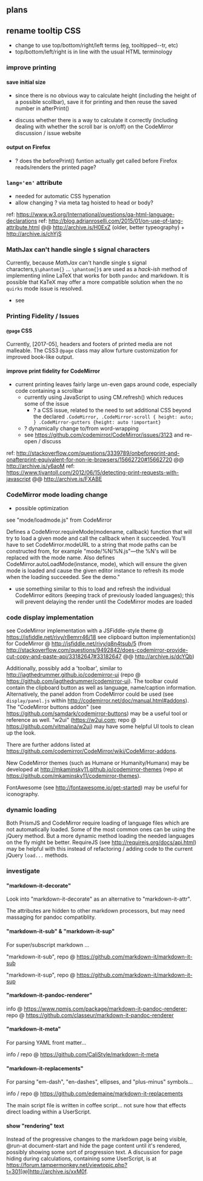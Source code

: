 ## plans

## rename tooltip CSS

* change to use top/bottom/right/left terms (eg, tooltipped--tr, etc)
* top/bottom/left/right is in line with the usual HTML terminology

### improve printing

#### save initial size

* since there is no obvious way to calculate height (including the height of a possible scollbar), save it for printing and then reuse the saved number in afterPrint()

* discuss whether there is a way to calculate it correctly (including dealing with whether the scroll bar is on/off) on the CodeMirror discussion / issue website

#### output on Firefox

* ? does the beforePrint() funtion actually get called before Firefox reads/renders the printed page?

### `lang='en'` attribute

* needed for automatic CSS hypenation
* allow changing ? via meta tag hoisted to head or body?

ref: https://www.w3.org/International/questions/qa-html-language-declarations
ref: http://blog.adrianroselli.com/2015/01/on-use-of-lang-attribute.html @@ http://archive.is/H0ExZ (older, better typeography) + http://archive.is/chYjS


### MathJax can't handle single `$` signal characters

Currently, because *MathJax* can't handle single `$` signal characters,`$\phantom{}` ... `\phantom{}$` are used as a *hack-ish* method of implementing inline LaTeX that works for both `pandoc` and markdown. It is possible that KaTeX may offer a more compatible solution when the no `quirks` mode issue is resolved.

* see

### Printing Fidelity / Issues

#### `@page` CSS

Currently, [2017-05], headers and footers of printed media are not malleable. The CSS3 `@page` class may allow furture customization for improved book-like output.

#### improve print fidelity for CodeMirror

* current printing leaves fairly large un-even gaps around code, especially code containing a scrollbar
  - currently using JavaScript to using CM.refresh() which reduces some of the issue
    - ? a CSS issue, related to the need to set additional CSS beyond the declared `.CodeMirror, .CodeMirror-scroll { height: auto; } .CodeMirror-gutters {height: auto !important}`
  - ? dynamically change to/from word-wrapping
  - see <https://github.com/codemirror/CodeMirror/issues/3123> and re-open / discuss

ref: http://stackoverflow.com/questions/3339789/onbeforeprint-and-onafterprint-equivalent-for-non-ie-browsers/15662720#15662720 @@ http://archive.is/y6aoM
ref: https://www.tjvantoll.com/2012/06/15/detecting-print-requests-with-javascript @@ http://archive.is/FXABE

### CodeMirror mode loading change

* possible optimization

see "mode/loadmode.js" from CodeMirror

Defines a CodeMirror.requireMode(modename, callback) function that will try to load a given mode and call the callback when it succeeded. You'll have to set CodeMirror.modeURL to a string that mode paths can be constructed from, for example "mode/%N/%N.js"—the %N's will be replaced with the mode name. Also defines CodeMirror.autoLoadMode(instance, mode), which will ensure the given mode is loaded and cause the given editor instance to refresh its mode when the loading succeeded. See the demo."

* use something similar to this to load and refresh the individual CodeMirror editors (keeping track of previously loaded languages); this will prevent delaying the render until the CodeMirror modes are loaded

### code display implementation

see CodeMirror implementation with a JSFiddle-style theme @ <https://jsfiddle.net/rivy/r8emrr46/18>
see clipboard button implementation(s) for CodeMirror @ <http://jsfiddle.net/rivy/q8n4tsub/5> (from <http://stackoverflow.com/questions/9492842/does-codemirror-provide-cut-copy-and-paste-api/33182647#33182647> @@ <http://archive.is/dcYQb>)

Additionally, possibly add a 'toolbar', similar to <http://jagthedrummer.github.io/codemirror-ui> (repo @ <https://github.com/jagthedrummer/codemirror-ui>). The toolbar could contain the clipboard button as well as language, name/caption information. Alternatively, the panel addon from CodeMirror could be used (see `display/panel.js` within <http://codemirror.net/doc/manual.html#addons>). The "CodeMirror buttons addon" (see <https://github.com/samdark/codemirror-buttons>) may be a useful tool or reference as well. "w2ui" (<https://w2ui.com>; repo @ <https://github.com/vitmalina/w2ui>) may have some helpful UI tools to clean up the look.

There are further addons listed at <https://github.com/codemirror/CodeMirror/wiki/CodeMirror-addons>.

New CodeMirror themes (such as Humane or Humanity/Humanx) may be developed at <http://mkaminsky11.github.io/codemirror-themes> (repo at <https://github.com/mkaminsky11/codemirror-themes>).

FontAwesome (see http://fontawesome.io/get-started) may be useful for iconography.

### dynamic loading

Both PrismJS and CodeMirror require loading of language files which are not automatically loaded. Some of the most common ones can be using the jQuery method. But a more dynamic method loading the needed languages on the fly might be better. RequireJS (see <http://requirejs.org/docs/api.html>) may be helpful with this instead of refactoring / adding code to the current jQuery `load...` methods.

### investigate

#### "markdown-it-decorate"

Look into "markdown-it-decorate" as an alternative to "markdown-it-attr".

The attributes are hidden to other markdown processors, but may need massaging for pandoc compatiblity.

#### "markdown-it-sub" & "markdown-it-sup"

For super/subscript markdown ...

"markdown-it-sub", repo @ <https://github.com/markdown-it/markdown-it-sub>

"markdown-it-sup", repo @ <https://github.com/markdown-it/markdown-it-sup>

#### "markdown-it-pandoc-renderer"

info @ <https://www.npmjs.com/package/markdown-it-pandoc-renderer>; repo @ <https://github.com/classeur/markdown-it-pandoc-renderer>

#### "markdown-it-meta"

For parsing YAML front matter...

info / repo @ <https://github.com/CaliStyle/markdown-it-meta>

#### "markdown-it-replacements"

For parsing "em-dash", "en-dashes", ellipses, and "plus-minus" symbols...

info / repo @ <https://github.com/edemaine/markdown-it-replacements>

The main script file is written in coffee script... not sure how that effects direct loading within a UserScript.

#### show "rendering" text

Instead of the progressive changes to the markdown page being visible, @run-at document-start and hide the page content until it's rendered, possibly showing some sort of progression text. A discussion for page hiding during calculations, containing some UserScript, is at <https://forum.tampermonkey.net/viewtopic.php?t=301>[`@@`]<http://archive.is/xxM0f>.
